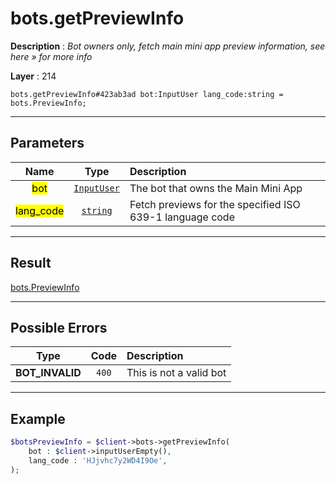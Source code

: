 # bots.getPreviewInfo

**Description** : *Bot owners only, fetch main mini app preview information, see here &raquo; for more info*

**Layer** : 214

```tl
bots.getPreviewInfo#423ab3ad bot:InputUser lang_code:string = bots.PreviewInfo;
```

---

## Parameters

| Name | Type | Description |
| :---: | :---: | :--- |
| <mark>bot</mark> | [`InputUser`](type/InputUser) | The bot that owns the Main Mini App |
| <mark>lang_code</mark> | [`string`](type/string) | Fetch previews for the specified ISO 639-1 language code |

---

## Result

[bots.PreviewInfo](type/bots.PreviewInfo)

---

## Possible Errors

| Type | Code | Description |
| :---: | :---: | :--- |
| **BOT_INVALID** | `400` | This is not a valid bot |

---

## Example

```php
$botsPreviewInfo = $client->bots->getPreviewInfo(
	bot : $client->inputUserEmpty(),
	lang_code : 'HJjvhc7y2WD4I9Oe',
);
```